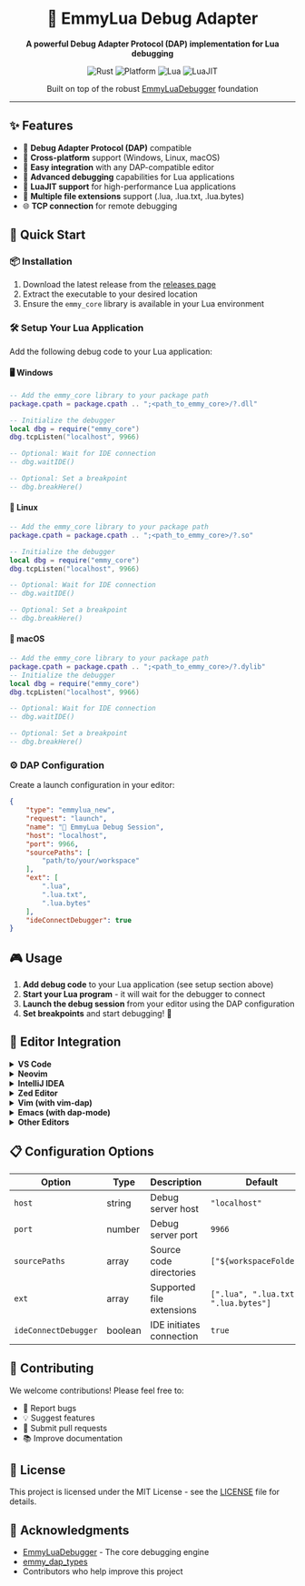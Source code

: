 <div align="center">

# 🚀 EmmyLua Debug Adapter

<p align="center">
  <strong>A powerful Debug Adapter Protocol (DAP) implementation for Lua debugging</strong>
</p>

<p align="center">  <img src="https://img.shields.io/badge/language-Rust-orange?style=for-the-badge&logo=rust" alt="Rust">
  <img src="https://img.shields.io/badge/platform-Windows%20%7C%20Linux%20%7C%20macOS-blue?style=for-the-badge" alt="Platform">
  <img src="https://img.shields.io/badge/lua-5.1%20%7C%205.2%20%7C%205.3%20%7C%205.4%20%7C%20LuaJIT-purple?style=for-the-badge&logo=lua" alt="Lua">
  <img src="https://img.shields.io/badge/LuaJIT-2.0%20%7C%202.1-red?style=for-the-badge" alt="LuaJIT">
</p>

<p align="center">
  Built on top of the robust <a href="https://github.com/EmmyLua/EmmyLuaDebugger">EmmyLuaDebugger</a> foundation
</p>

---

</div>

## ✨ Features

- 🎯 **Debug Adapter Protocol (DAP)** compatible
- 🔧 **Cross-platform** support (Windows, Linux, macOS)
- 🚀 **Easy integration** with any DAP-compatible editor
- 🐛 **Advanced debugging** capabilities for Lua applications
- 🌟 **LuaJIT support** for high-performance Lua applications
- 📁 **Multiple file extensions** support (.lua, .lua.txt, .lua.bytes)
- 🌐 **TCP connection** for remote debugging

## 🚀 Quick Start

### 📦 Installation

1. Download the latest release from the [releases page](https://github.com/EmmyLua/emmylua_dap/releases)
2. Extract the executable to your desired location
3. Ensure the `emmy_core` library is available in your Lua environment

### 🛠️ Setup Your Lua Application

Add the following debug code to your Lua application:

#### 🖥️ Windows
```lua
-- Add the emmy_core library to your package path
package.cpath = package.cpath .. ";<path_to_emmy_core>/?.dll"

-- Initialize the debugger
local dbg = require("emmy_core")
dbg.tcpListen("localhost", 9966)

-- Optional: Wait for IDE connection
-- dbg.waitIDE()

-- Optional: Set a breakpoint
-- dbg.breakHere()
```

#### 🐧 Linux
```lua
-- Add the emmy_core library to your package path
package.cpath = package.cpath .. ";<path_to_emmy_core>/?.so"

-- Initialize the debugger
local dbg = require("emmy_core")
dbg.tcpListen("localhost", 9966)

-- Optional: Wait for IDE connection
-- dbg.waitIDE()

-- Optional: Set a breakpoint
-- dbg.breakHere()
```

#### 🍎 macOS
```lua
-- Add the emmy_core library to your package path
package.cpath = package.cpath .. ";<path_to_emmy_core>/?.dylib"
-- Initialize the debugger
local dbg = require("emmy_core")
dbg.tcpListen("localhost", 9966)

-- Optional: Wait for IDE connection
-- dbg.waitIDE()

-- Optional: Set a breakpoint
-- dbg.breakHere()
```


### ⚙️ DAP Configuration

Create a launch configuration in your editor:

```json
{
    "type": "emmylua_new",
    "request": "launch",
    "name": "🐛 EmmyLua Debug Session",
    "host": "localhost",
    "port": 9966,
    "sourcePaths": [
        "path/to/your/workspace"
    ],
    "ext": [
        ".lua",
        ".lua.txt",
        ".lua.bytes"
    ],
    "ideConnectDebugger": true
}
```

## 🎮 Usage

1. **Add debug code** to your Lua application (see setup section above)
2. **Start your Lua program** - it will wait for the debugger to connect
3. **Launch the debug session** from your editor using the DAP configuration
4. **Set breakpoints** and start debugging! 🎉

## 🔧 Editor Integration

<details>
<summary><b>VS Code</b></summary>

Currently, the EmmyLua extension does not use this project as its DAP implementation.

</details>

<details>
<summary><b>Neovim</b></summary>

1. Install the `nvim-dap` plugin
2. Configure the DAP adapter in your Neovim config:

```lua
local dap = require('dap')

dap.adapters.emmylua = {
  type = 'executable',
  command = '/path/to/emmylua_dap',
  args = {}
}

dap.configurations.lua = {
  {
    type = 'emmylua',
    request = 'launch',
    name = 'EmmyLua Debug',
    host = 'localhost',
    port = 9966,
    sourcePaths = { 'path/to/your/workspace' }, -- maybe exist some env variable
    ext = { '.lua' },
    ideConnectDebugger = true
  }
}
```

3. Start debugging with `:DapContinue`

</details>

<details>
<summary><b>IntelliJ IDEA</b></summary>

1. Install the **"EmmyLua"** or **"LSP4IJ"** plugin
2. Go to **Run** → **Edit Configurations**
3. Add a new `Debug Adapter Protocol` configuration
4. set command path to `emmylua_dap` executable
5. write working directory
6. debug mode: launch
7. debug parameters:
```json
{
  "type": "emmylua_new",
  "request": "launch",
  "name": " EmmyLua Debug Session",
  "host": "localhost",
  "port": 9966,
  "sourcePaths": [
    "${workspaceFolder}"
  ],
  "ext": [
    ".lua",
    ".lua.txt",
    ".lua.bytes"
  ],
  "ideConnectDebugger": true
}

```


</details>

<details>
<summary><b>Zed Editor</b></summary>

1. Open your project in Zed
2. Create or edit `.zed/launch.json`:

```json
{
  "version": "0.2.0",
  "configurations": [
    {
      "type": "emmylua",
      "request": "launch",
      "name": "EmmyLua Debug",
      "program": "/path/to/emmylua_dap",
      "host": "localhost",
      "port": 9966,
      "sourcePaths": ["$ZED_WORKTREE_ROOT"],
      "ext": [".lua", ".lua.txt", ".lua.bytes"],
      "ideConnectDebugger": true
    }
  ]
}
```

3. Start debugging from the Debug panel

</details>

<details>
<summary><b>Vim (with vim-dap)</b></summary>

1. Install a DAP plugin like `vimspector` or `vim-dap`
2. Configure `.vimspector.json`:

```json
{
  "configurations": {
    "EmmyLua Debug": {
      "adapter": "emmylua",
      "configuration": {
        "request": "launch",
        "host": "localhost",
        "port": 9966,
        "sourcePaths": ["${workspaceFolder}"],
        "ext": [".lua", ".lua.txt", ".lua.bytes"],
        "ideConnectDebugger": true
      }
    }
  },
  "adapters": {
    "emmylua": {
      "command": ["/path/to/emmylua_dap"]
    }
  }
}
```

3. Start debugging with `:VimspectorLaunch`

</details>

<details>
<summary><b>Emacs (with dap-mode)</b></summary>

1. Install `dap-mode` package
2. Add to your Emacs config:

```elisp
(require 'dap-mode)

(dap-register-debug-template
  "EmmyLua Debug"
  (list :type "emmylua"
        :request "launch"
        :name "EmmyLua Debug Session"
        :host "localhost"
        :port 9966
        :sourcePaths (list (lsp-workspace-root))
        :ext (list ".lua" ".lua.txt" ".lua.bytes")
        :ideConnectDebugger t))
```

3. Start debugging with `M-x dap-debug`

</details>

<details>
<summary><b>Other Editors</b></summary>

Any editor that supports the Debug Adapter Protocol can be used with EmmyLua DAP:

- **Eclipse** (with DAP extensions)
- **Sublime Text** (with DAP plugins)
- **Atom** (with DAP packages)
- **Kate** (KDE Advanced Text Editor with DAP support)

General steps:
1. Find and install a DAP plugin/extension for your editor
2. Configure the adapter executable path
3. Set up the launch configuration with the parameters shown above
4. Connect to your Lua application on port 9966

</details>

## 📋 Configuration Options

| Option | Type | Description | Default |
|--------|------|-------------|---------|
| `host` | string | Debug server host | `"localhost"` |
| `port` | number | Debug server port | `9966` |
| `sourcePaths` | array | Source code directories | `["${workspaceFolder}"]` |
| `ext` | array | Supported file extensions | `[".lua", ".lua.txt", ".lua.bytes"]` |
| `ideConnectDebugger` | boolean | IDE initiates connection | `true` |

## 🤝 Contributing

We welcome contributions! Please feel free to:

- 🐛 Report bugs
- 💡 Suggest features  
- 🔧 Submit pull requests
- 📚 Improve documentation

## 📜 License

This project is licensed under the MIT License - see the [LICENSE](LICENSE) file for details.

## 🙏 Acknowledgments

- [EmmyLuaDebugger](https://github.com/EmmyLua/EmmyLuaDebugger) - The core debugging engine
- [emmy_dap_types](https://github.com/EmmyLuaLs/emmy_dap_types)
- Contributors who help improve this project


